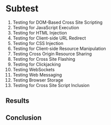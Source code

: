 
# Subtest
1. Testing for DOM-Based Cross Site Scripting
2. Testing for JavaScript Execution
3. Testing for HTML Injection
4. Testing for Client-side URL Redirect
5. Testing for CSS Injection
6. Testing for Client-side Resource Manipulation
7. Testing Cross Origin Resource Sharing
8. Testing for Cross Site Flashing
9. Testing for Clickjacking
10. Testing WebSockets
11. Testing Web Messaging
12. Testing Browser Storage
13. Testing for Cross Site Script Inclusion


## Results
## Conclusion